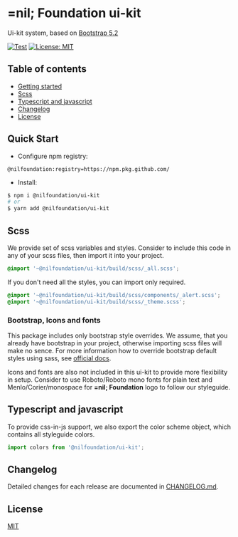 # =nil; Foundation ui-kit
Ui-kit system, based on [Bootstrap 5.2](https://getbootstrap.com/docs/5.2/getting-started/introduction/)

[![Test](https://github.com/NilFoundation/react-components/actions/workflows/test.yaml/badge.svg)](https://github.com/NilFoundation/react-components/actions/workflows/test.yaml)
[![License: MIT](https://img.shields.io/badge/License-MIT-green.svg)](https://opensource.org/licenses/MIT)

## Table of contents
  - [Getting started](#quick-start)
  - [Scss](#scss)
  - [Typescript and javascript](#typescript-and-javascript)
  - [Changelog](#changelog)
  - [License](#license)

## Quick Start

- Configure npm registry:

```
@nilfoundation:registry=https://npm.pkg.github.com/
```

- Install:

```bash
$ npm i @nilfoundation/ui-kit
# or
$ yarn add @nilfoundation/ui-kit
```

## Scss

We provide set of scss variables and styles. Consider to include this code in any of your scss files, then import it into your project.

```scss
@import '~@nilfoundation/ui-kit/build/scss/_all.scss';
```

If you don't need all the styles, you can import only required.
```scss
@import '~@nilfoundation/ui-kit/build/scss/components/_alert.scss';
@import '~@nilfoundation/ui-kit/build/scss/_theme.scss';
```

### Bootstrap, Icons and fonts
This package includes only bootstrap style overrides. We assume, that you already have bootstrap in your project, otherwise importing scss files will make no sence. For more information how to override bootstrap default styles using sass, see [official docs](https://getbootstrap.com/docs/5.3/customize/sass/).

Icons and fonts are also not included in this ui-kit to provide more flexibility in setup. Consider to use Roboto/Roboto mono fonts for plain text and Menlo/Corier/monospace for **=nil; Foundation** logo to follow our styleguide.

## Typescript and javascript
To provide css-in-js support, we also export the color scheme object, which contains all styleguide colors.
```ts
import colors from '@nilfoundation/ui-kit';
```

## Changelog

Detailed changes for each release are documented in [CHANGELOG.md](./CHANGELOG.md).

## License

[MIT](http://opensource.org/licenses/MIT)
